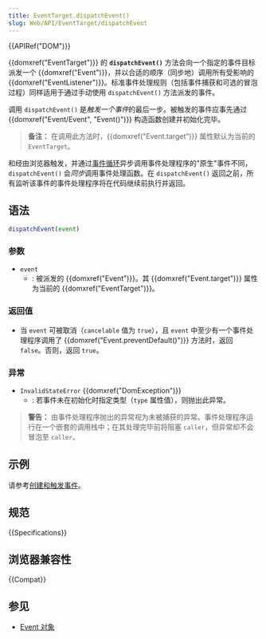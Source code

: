 ```yaml
---
title: EventTarget.dispatchEvent()
slug: Web/API/EventTarget/dispatchEvent
---
```


{{APIRef("DOM")}}

{{domxref("EventTarget")}} 的 **`dispatchEvent()`** 方法会向一个指定的事件目标派发一个 {{domxref("Event")}}，并以合适的顺序（同步地）调用所有受影响的 {{domxref("EventListener")}}。标准事件处理规则（包括事件捕获和可选的冒泡过程）同样适用于通过手动使用 `dispatchEvent()` 方法派发的事件。

调用 `dispatchEvent()` 是*触发一个事件*的最后一步。被触发的事件应事先通过 {{domxref("Event/Event", "Event()")}} 构造函数创建并初始化完毕。

> **备注：** 在调用此方法时，{{domxref("Event.target")}} 属性默认为当前的 `EventTarget`。

和经由浏览器触发，并通过[事件循环](/zh-CN/docs/Web/JavaScript/Event_loop)异步调用事件处理程序的"原生"事件不同，`dispatchEvent()` 会*同步*调用事件处理函数。在 `dispatchEvent()` 返回之前，所有监听该事件的事件处理程序将在代码继续前执行并返回。

## 语法

```js
dispatchEvent(event)
```

### 参数

- `event`
  - : 被派发的 {{domxref("Event")}}。其 {{domxref("Event.target")}} 属性为当前的 {{domxref("EventTarget")}}。

### 返回值

- 当 `event` 可被取消（`cancelable` 值为 `true`），且 `event` 中至少有一个事件处理程序调用了 {{domxref("Event.preventDefault()")}} 方法时，返回 `false`。否则，返回 `true`。

### 异常

- `InvalidStateError` {{domxref("DomException")}}
  - : 若事件未在初始化时指定类型（`type` 属性值），则抛出此异常。

> **警告：** 由事件处理程序抛出的异常视为未被捕获的异常。事件处理程序运行在一个嵌套的调用栈中；在其处理完毕前将阻塞 `caller`，但异常却不会冒泡至 `caller`。

## 示例

请参考[创建和触发事件](/zh-CN/docs/Web/Events/Creating_and_triggering_events)。

## 规范

{{Specifications}}

## 浏览器兼容性

{{Compat}}

## 参见

- [Event 对象](/zh-CN/docs/Web/API/Event)
